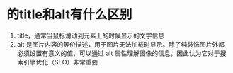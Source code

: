 # <img>的title和alt有什么区别
1. title，通常当鼠标滑动到元素上的时候显示的文字信息
2. alt 是图片内容的等价描述，用于图片无法加载时显示。除了纯装饰图片外都必须设置有意义的值，可以通过 alt 属性理解图像的信息，因此认为它对于搜索引擎优化（SEO）非常重要